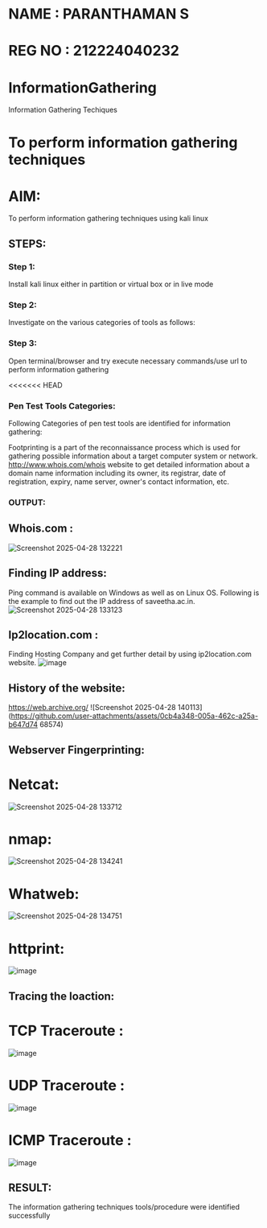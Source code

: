 # NAME   : PARANTHAMAN S
# REG NO : 212224040232
# InformationGathering
Information Gathering Techiques

# To perform information gathering techniques

# AIM:

To perform information gathering techniques using kali linux 

## STEPS:

### Step 1:

Install kali linux either in partition or virtual box or in live mode

### Step 2:

Investigate on the various categories of tools as follows:

### Step 3:
Open terminal/browser and try execute necessary commands/use url to perform information gathering

<<<<<<< HEAD

### Pen Test Tools Categories:
Following Categories of pen test tools are identified for information gathering:

Footprinting is a part of the reconnaissance process which is used for gathering possible information about a target computer system or network. http://www.whois.com/whois website to get detailed information about a domain name information including its owner, its registrar, date of registration, expiry, name server, owner's contact information, etc.

### OUTPUT:
## Whois.com :
![Screenshot 2025-04-28 132221](https://github.com/user-attachments/assets/7aade4a7-051c-4f26-849e-4289e5086846)
## Finding IP address:
Ping command is available on Windows as well as on Linux OS. Following is the example to find out the IP address of saveetha.ac.in.
![Screenshot 2025-04-28 133123](https://github.com/user-attachments/assets/66923a3f-7b63-45ce-b1e5-6bc3224bea17)
## Ip2location.com :
Finding Hosting Company and get further detail by using ip2location.com website.
![image](https://github.com/user-attachments/assets/fd987fa5-e1fc-4289-950b-e81de35019a6)
## History of the website:
https://web.archive.org/
![Screenshot 2025-04-28 140113](https://github.com/user-attachments/assets/0cb4a348-005a-462c-a25a-b647d74
68574)
## Webserver Fingerprinting:
# Netcat:
![Screenshot 2025-04-28 133712](https://github.com/user-attachments/assets/4afa5850-99ab-438a-9ac6-3818bb6b5330)
# nmap:
![Screenshot 2025-04-28 134241](https://github.com/user-attachments/assets/3a5193b5-12fc-412d-8b3d-cba84c3551cb)
# Whatweb:
![Screenshot 2025-04-28 134751](https://github.com/user-attachments/assets/5acf5817-babd-4374-929a-15386e47338a)
# httprint:
![image](https://github.com/user-attachments/assets/1bba7096-656b-4de5-9a0b-ca3948330186)
## Tracing the loaction:
# TCP Traceroute :
![image](https://github.com/user-attachments/assets/026130a6-db28-4585-b0b3-23778bb54934)
# UDP Traceroute :
![image](https://github.com/user-attachments/assets/af0dd51e-1b99-412a-832e-bd62c03cf3b1)
# ICMP Traceroute :
![image](https://github.com/user-attachments/assets/ea4071bb-7fe2-4930-a236-dbe64a55bc53)

## RESULT:
The information gathering techniques tools/procedure were  identified successfully
